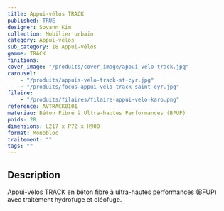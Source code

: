 ```yaml
---
title: Appui-vélos TRACK
published: TRUE
designer: Sovann Kim
collection: Mobilier urbain
category: Appui-vélos
sub_category: 18 Appui-vélos
gamme: TRACK
finitions:
cover_image: "/produits/cover_image/appui-velo-track.jpg"
carousel:
    - "/produits/appuis-velo-track-st-cyr.jpg"
    - "/produits/focus-appui-velo-track-saint-cyr.jpg"
filaire:
    - "/produits/filaires/filaire-appui-velo-karo.png"
reference: AVTRACK0101
materiau: Béton Fibré à Ultra-hautes Performances (BFUP)
poids: 28
dimensions: L217 x P72 x H900
format: Monobloc
traitement: ""
tags: ""
---
```


## Description

Appui-vélos TRACK en béton fibré à ultra-hautes performances (BFUP) avec
traitement hydrofuge et oléofuge.
